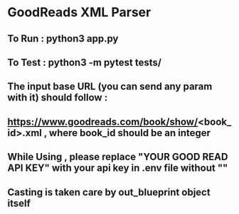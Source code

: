 # GoodReads XML Parser

## To Run : python3 app.py
## To Test : python3 -m pytest tests/

## The input base URL (you can send any param with it) should follow :
## https://www.goodreads.com/book/show/<book_id>.xml , where book_id should be an integer

## While Using , please replace "YOUR GOOD READ API KEY" with your api key in .env file without ""

## Casting is taken care by out_blueprint object itself
